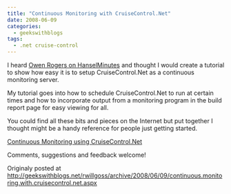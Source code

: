 ```yaml
---
title: "Continuous Monitoring with CruiseControl.Net"
date: 2008-06-09
categories:
  - geekswithblogs
tags:
  - .net cruise-control
---
```


I heard [Owen Rogers on HanselMinutes](https://www.hanselminutes.com/113/beyond-continuous-integration-continuous-monitoring-with-owen-rogers) and thought I would create a tutorial to show how easy it is to setup CruiseControl.Net as a continuous monitoring server.

My tutorial goes into how to schedule CruiseControl.Net to run at certain times and how to incorporate output from a monitoring program in the build report page for easy viewing for all.

You could find all these bits and pieces on the Internet but put together I thought might be a handy reference for people just getting started.

[Continuous Monitoring using CruiseControl.Net](http://geekswithblogs.net/rwillgoss/articles/continuous.monitoring.using.cruisecontrol.net.aspx)

Comments, suggestions and feedback welcome!

Originaly posted at http://geekswithblogs.net/rwillgoss/archive/2008/06/09/continuous.monitoring.with.cruisecontrol.net.aspx
